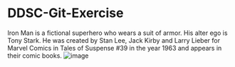 # DDSC-Git-Exercise
Iron Man is a fictional superhero who wears a suit of armor. His alter ego is Tony Stark. 
He was created by Stan Lee, Jack Kirby and Larry Lieber for Marvel Comics in Tales of Suspense #39 in the year 1963 and appears in their comic books.
![image](https://user-images.githubusercontent.com/104831299/166440486-190ca10e-8203-460b-849b-2a07a61ea8b4.png)
